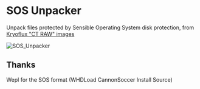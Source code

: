 # SOS Unpacker

Unpack files protected by Sensible Operating System disk protection, from [Kryoflux "CT RAW" images](https://blog.legacymode.com/2018/09/09/floppy-disk-archiving/)

![SOS_Unpacker](https://user-images.githubusercontent.com/1327406/47247552-22232180-d450-11e8-948c-487ec32b5258.png)


## Thanks

Wepl for the SOS format (WHDLoad CannonSoccer Install Source)
